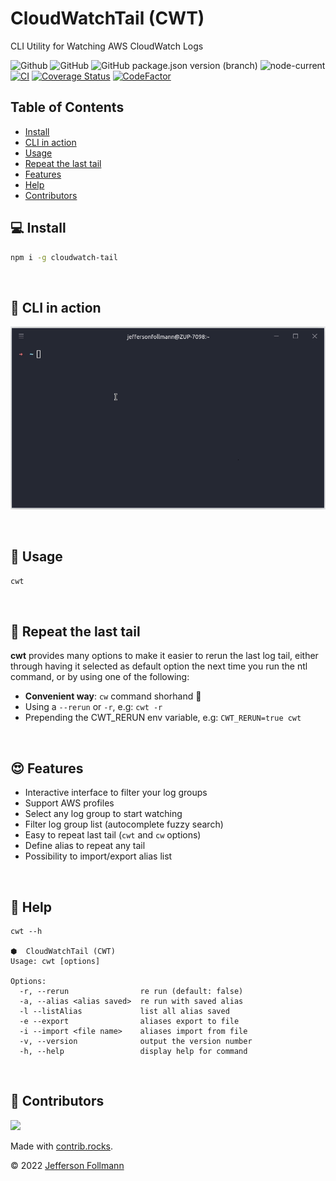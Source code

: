 # CloudWatchTail (CWT)
CLI Utility for Watching AWS CloudWatch Logs

![Github](https://img.shields.io/badge/jfollmann-cloudwatch--tail-orange)
![GitHub](https://img.shields.io/github/license/jfollmann/cloudwatch-tail)
![GitHub package.json version (branch)](https://img.shields.io/github/package-json/v/jfollmann/cloudwatch-tail/main)
![node-current](https://img.shields.io/node/v/cloudwatch-tail)
[![CI](https://github.com/jfollmann/cloudwatch-tail/actions/workflows/CI.yml/badge.svg?branch=main)](https://github.com/jfollmann/cloudwatch-tail/actions/workflows/CI.yml)
[![Coverage Status](https://coveralls.io/repos/github/jfollmann/cloudwatch-tail/badge.svg?branch=main)](https://coveralls.io/github/jfollmann/cloudwatch-tail?branch=main)
[![CodeFactor](https://www.codefactor.io/repository/github/jfollmann/cloudwatch-tail/badge)](https://www.codefactor.io/repository/github/jfollmann/cloudwatch-tail)

## Table of Contents
- [Install](#computer-install)
- [CLI in action](#rocket-cli-in-action)
- [Usage](#red_circle-usage)
- [Repeat the last tail](#repeat-repeat-the-last-tail)
- [Features](#heart_eyes-features)
- [Help](#raising_hand-help)
- [Contributors](#tada-contributors)

## :computer: Install
```bash
npm i -g cloudwatch-tail
```

<br />

## :rocket: CLI in action
  
![cli](https://github.com/jfollmann/cloudwatch-tail/blob/main/docs/cwt-action.gif?raw=true)

<br />

## :red_circle: Usage
```bash
cwt
```

<br />

## :repeat: Repeat the last tail
**cwt** provides many options to make it easier to rerun the last log tail, either through having it selected as default option the next time you run the ntl command, or by using one of the following:
- **Convenient way**: `cw` command shorhand 🥰
- Using a `--rerun` or `-r`, e.g: `cwt -r`
- Prepending the CWT_RERUN env variable, e.g: `CWT_RERUN=true cwt`

<br />

## :heart_eyes: Features
- Interactive interface to filter your log groups
- Support AWS profiles
- Select any log group to start watching
- Filter log group list (autocomplete fuzzy search)
- Easy to repeat last tail (`cwt` and `cw` options)
- Define alias to repeat any tail
- Possibility to import/export alias list
<br />

## :raising_hand: Help
```
cwt --h 

⬢  CloudWatchTail (CWT)
Usage: cwt [options]

Options:
  -r, --rerun                re run (default: false)
  -a, --alias <alias saved>  re run with saved alias
  -l --listAlias             list all alias saved
  -e --export                aliases export to file
  -i --import <file name>    aliases import from file
  -v, --version              output the version number
  -h, --help                 display help for command
```

<br />

## :tada: Contributors
<a href="https://github.com/jfollmann/cloudwatch-tail/graphs/contributors">
  <img src="https://contrib.rocks/image?repo=jfollmann/cloudwatch-tail" />
</a>

Made with [contrib.rocks](https://contrib.rocks).

© 2022 [Jefferson Follmann](https://jfollmann.com)